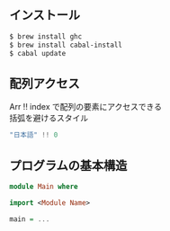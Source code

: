 ## インストール
````bash
$ brew install ghc
$ brew install cabal-install
$ cabal update
````

## 配列アクセス
Arr !! index で配列の要素にアクセスできる  
括弧を避けるスタイル

````haskell
"日本語" !! 0
````

## プログラムの基本構造
````haskell
module Main where

import <Module Name>

main = ...
````
